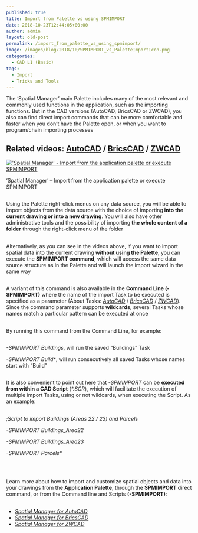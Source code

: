 ```yaml
---
published: true
title: Import from Palette vs using SPMIMPORT
date: 2018-10-23T12:44:05+00:00
author: admin
layout: old-post
permalink: /import_from_palette_vs_using_spmimport/
image: /images/blog/2018/10/SPMIMPORT_vs_PaletteImportIcon.png
categories:
  - CAD L1 (Basic)
tags:
  - Import
  - Tricks and Tools
---
```

<p>
  The &#8216;Spatial Manager&#8217; main Palette includes many of the most relevant and commonly used functions in the application, such as the importing functions. But in the CAD versions (AutoCAD, BricsCAD or ZWCAD), you also can find direct import commands that can be more comfortable and faster when you don&#8217;t have the Palette open, or when you want to program/chain importing processes
</p>

<p>
  <!--more-->
</p>

<h2>
  Related videos: <a href="https://youtu.be/YCjVBEBvBBk?rel=0" target="_blank" rel="nofollow"><span><span>AutoCAD</span></span></a> / <a href="https://youtu.be/m2IAQ_Z0GWQ?rel=0" target="_blank" rel="nofollow"><span><span>BricsCAD</span></span></a> / <a href="https://youtu.be/-ej742ycJ1Y?rel=0" target="_blank" rel="nofollow"><span><span>ZWCAD</span></span></a>
</h2>

<div>
  <a href="/images/blog/2018/10/SPMIMPORT_vs_PaletteImport.png" target="_blank" rel="nofollow"><img src="/images/blog/2018/10/SPMIMPORT_vs_PaletteImport-1024x576.png" alt="'Spatial Manager' - Import from the application palette or execute SPMIMPORT" width="625" height="352" srcset="/images/blog/2018/10/SPMIMPORT_vs_PaletteImport-1024x576.png 1024w, /images/blog/2018/10/SPMIMPORT_vs_PaletteImport-300x169.png 300w, /images/blog/2018/10/SPMIMPORT_vs_PaletteImport-768x432.png 768w, /images/blog/2018/10/SPMIMPORT_vs_PaletteImport-624x351.png 624w, /images/blog/2018/10/SPMIMPORT_vs_PaletteImport.png 1280w" sizes="(max-width: 625px) 100vw, 625px" /></a>
  
  <p>
    &#8216;Spatial Manager&#8217; &#8211; Import from the application palette or execute SPMIMPORT
  </p>
</div>

<h2>
</h2>

<h2>
</h2>

<p>
  Using the Palette right-click menus on any data source, you will be able to import objects from the data source with the choice of importing<strong> into the current drawing or into a new drawing</strong>. You will also have other administrative tools and the possibility of importing<strong> the whole content of a folder</strong> through the right-click menu of the folder
</p>

<h2>
</h2>

<p>
  Alternatively, as you can see in the videos above, if you want to import spatial data into the current drawing <strong>without using the Palette</strong>, you can execute the <strong>SPMIMPORT command</strong>, which will access the same data source structure as in the Palette and will launch the import wizard in the same way
</p>

<h2>
</h2>

<p>
  A variant of this command is also available in the <strong>Command Line (-SPMIMPORT)</strong> where the name of the import Task to be executed is specified as a parameter (About Tasks: <a href="http://wiki.spatialmanager.com/index.php/Spatial_Manager%E2%84%A2_for_AutoCAD_-_FAQs:_Import#What_are_the_Tasks.3F_.28.22Professional.22_edition_only.29" target="_blank" rel="nofollow"><span><em>AutoCAD</em></span></a> / <a href="http://wiki.spatialmanager.com/index.php/Spatial_Manager%E2%84%A2_for_BricsCAD_-_FAQs:_Import#What_are_the_Tasks.3F_.28.22Professional.22_edition_only.29" target="_blank" rel="nofollow"><span><em>BricsCAD</em></span></a> / <a href="http://wiki.spatialmanager.com/index.php/Spatial_Manager%E2%84%A2_for_ZWCAD_-_FAQs:_Import#What_are_the_Tasks.3F_.28.22Professional.22_edition_only.29" target="_blank" rel="nofollow"><span><em>ZWCAD</em></span></a>). Since the command parameter supports <strong>wildcards</strong>, several Tasks whose names match a particular pattern can be executed at once
</p>

<h2>
</h2>

<p>
  By running this command from the Command Line, for example:
</p>

<h2>
</h2>

_-SPMIMPORT Buildings_, will run the saved &#8220;Buildings&#8221; Task
  
_-SPMIMPORT Build*_, will run consecutively all saved Tasks whose names start with &#8220;Build&#8221;

<h2>
</h2>

<p>
  It is also convenient to point out here that <em>-SPMIMPORT</em> can be <strong>executed from within a CAD Script</strong> (<em>*.SCR</em>), which will facilitate the execution of multiple import Tasks, using or not wildcards, when executing the Script. As an example:
</p>

## 

_;Script to import Buildings (Areas 22 / 23) and Parcels_
  
_-SPMIMPORT Buildings_Area22_
  
_-SPMIMPORT Buildings_Area23_
  
_-SPMIMPORT Parcels*_

## 

&nbsp;

<p>
  Learn more about how to import and customize spatial objects and data into your drawings from the <strong>Application Palette</strong>, through the <strong>SPMIMPORT</strong> direct command, or from the Command line and Scripts <strong>(-SPMIMPORT)</strong>:
</p>

<h2>
</h2>

<ul>
  <li>
    <a href="http://wiki.spatialmanager.com/index.php/Spatial_Manager™_for_AutoCAD_-_FAQs:_Import" target="_blank" rel="nofollow"><em><span>Spatial Manager for AutoCAD</span></em></a>
  </li>
  <li>
    <em><span><a href="http://wiki.spatialmanager.com/index.php/Spatial_Manager™_for_BricsCAD_-_FAQs:_Import" target="_blank" rel="nofollow">Spatial Manager for BricsCAD</a></span></em>
  </li>
  <li>
    <em><span><a href="http://wiki.spatialmanager.com/index.php/Spatial_Manager™_for_ZWCAD_-_FAQs:_Import" target="_blank" rel="nofollow">Spatial Manager for ZWCAD</a></span></em>
  </li>
</ul>